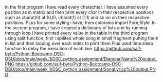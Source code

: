 in the first program i have read every charachter. i have assumed every position as in matrix and then print every char in their respective positions such as charat(0) at (0,0), charat(1) at (1,1) and so on on their respective positions. PLus for some styling i have, from colorama import Fore,Style.
In the second program, i have created a dictionary of lists and by running through loop i have printed every value in the table
in the third program using split function, first i spilited whole song in small fragment putting them in list and then looping over each index to print them.Plus used time.sleep function to delay the execution of each line.
https://github.com/saif-byte/Python-Bootcamp-DSC-DSU/blob/main/week_1/DSC_python_assignment/DiagonalName%20output.PNG
https://github.com/saif-byte/Python-Bootcamp-DSC-DSU/blob/main/week_1/DSC_python_assignment/SongLyrics%20output.PNG
